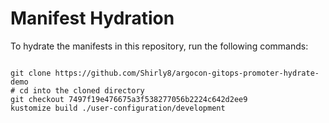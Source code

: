 
# Manifest Hydration

To hydrate the manifests in this repository, run the following commands:

```shell

git clone https://github.com/Shirly8/argocon-gitops-promoter-hydrate-demo
# cd into the cloned directory
git checkout 7497f19e476675a3f538277056b2224c642d2ee9
kustomize build ./user-configuration/development
```